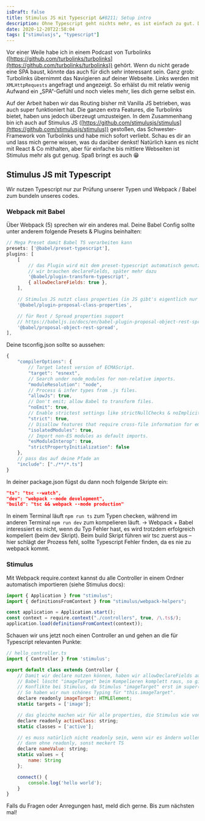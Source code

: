 ```yaml
---
isDraft: false
title: Stimulus JS mit Typescript &#8211; Setup intro
description: Ohne Typescript geht nichts mehr, es ist einfach zu gut. Deswegen zeige ich dir heute, wie du Stimulus mit Typescript nutzen kannst.
date: 2020-12-20T22:58:04
tags: ["stimulusjs", "typescript"]
---
```


Vor einer Weile habe ich in einem Podcast von Turbolinks ([https://github.com/turbolinks/turbolinks](https://github.com/turbolinks/turbolinks)) gehört. Wenn du nicht gerade eine SPA baust, könnte das auch für dich sehr interessant sein. Ganz grob: Turbolinks übernimmt das Navigieren auf deiner Webseite. Links werden mit `XMLHttpRequests` angefragt und angezeigt. So erhälst du mit relativ wenig Aufwand ein „SPA“-Gefühl und noch vieles mehr, lies dich gerne selbst ein.

Auf der Arbeit haben wir das Routing bisher mit Vanilla JS betrieben, was auch super funktioniert hat. Die ganzen extra Features, die Turbolinks bietet, haben uns jedoch überzeugt umzusteigen. In dem Zusammenhang bin ich auch auf Stimulus JS ([https://github.com/stimulusjs/stimulus](https://github.com/stimulusjs/stimulus)) gestoßen, das Schwester-Framework von Turbolinks und habe mich sofort verliebt. Schau es dir an und lass mich gerne wissen, was du darüber denkst! Natürlich kann es nicht mit React & Co mithalten, aber für einfache bis mittlere Webseiten ist Stimulus mehr als gut genug. Spaß bringt es auch 😁

## Stimulus JS mit Typescript

Wir nutzen Typescript nur zur Prüfung unserer Typen und Webpack / Babel zum bundeln unseres codes.

### Webpack mit Babel

Über Webpack (5) sprechen wir ein anderes mal. Deine Babel Config sollte unter anderem folgende Presets & Plugins beinhalten:

```javascript
// Mega Preset damit Babel TS verarbeiten kann
presets: ['@babel/preset-typescript'],
plugins: [
    [
        // das Plugin wird mit dem preset-typescript automatisch genutzt,
        // wir brauchen declareFields, später mehr dazu
        '@babel/plugin-transform-typescript',
        { allowDeclareFields: true },
    ],

    // Stimulus JS nutzt class properties (in JS gibt's eigentlich nur Klassen methoden)
    '@babel/plugin-proposal-class-properties',

    // für Rest / Spread properties support
    // https://babeljs.io/docs/en/babel-plugin-proposal-object-rest-spread
    '@babel/proposal-object-rest-spread',
],
```

Deine tsconfig.json sollte so aussehen:

```javascript
{
    "compilerOptions": {
        // Target latest version of ECMAScript.
        "target": "esnext",
        // Search under node_modules for non-relative imports.
        "moduleResolution": "node",
        // Process & infer types from .js files.
        "allowJs": true,
        // Don't emit; allow Babel to transform files.
        "noEmit": true,
        // Enable strictest settings like strictNullChecks & noImplicitAny.
        "strict": true,
        // Disallow features that require cross-file information for emit.
        "isolatedModules": true,
        // Import non-ES modules as default imports.
        "esModuleInterop": true,
        "strictPropertyInitialization": false
    },
    // pass das auf deine Pfade an
    "include": ["./**/*.ts"]
}
```

In deiner package.json fügst du dann noch folgende Skripte ein:

```json
"ts": "tsc --watch",
"dev": "webpack --mode development",
"build": "tsc && webpack --mode production"
```

In einem Terminal läuft `npm run ts` zum Typen checken, während im anderen Terminal `npm run dev` zum kompelieren läuft. -> Webpack + Babel interessiert es nicht, wenn du Typ Fehler hast, es wird trotzdem erfolgreich kompeliert (beim dev Skript). Beim build Skript führen wir tsc zuerst aus – hier schlägt der Prozess fehl, sollte Typescript Fehler finden, da es nie zu webpack kommt.

### Stimulus

Mit Webpack require.context kannst du alle Controller in einem Ordner automatisch importieren (siehe Stimulus docs):

```javascript
import { Application } from "stimulus";
import { definitionsFromContext } from "stimulus/webpack-helpers";

const application = Application.start();
const context = require.context("./controllers", true, /\.ts$/);
application.load(definitionsFromContext(context));
```

Schauen wir uns jetzt noch einen Controller an und gehen an die für Typescript relevanten Punkte:

```javascript
// hello_controller.ts
import { Controller } from 'stimulus';

export default class extends Controller {
    // Damit wir declare nutzen können, haben wir allowDeclareFields auf true gesetzt (siehe oben)
    // Babel löscht "imageTarget" beim Kompelieren komplett raus, so gibt es keine
    // Konflikte bei Stimulus, da Stimulus "imageTarget" erst im super() der Klasse zuweist.
    // So haben wir nun schönes Typing für "this.imageTarget".
    declare readonly imageTarget: HTMLElement;
    static targets = ['image'];

    // das gleiche machen wir für alle properties, die Stimulus wie von Zauberhand automatisch erstellt
    declare readonly activeClass: string;
    static classes = ['active'];

    // es muss natürlich nicht readonly sein, wenn wir es ändern wollen,
    // dann ohne readonly, sonst meckert TS
    declare nameValue: string;
    static values = {
        name: String
    };

    connect() {
        console.log('hello world');
    }
}
```

Falls du Fragen oder Anregungen hast, meld dich gerne. Bis zum nächsten mal!

